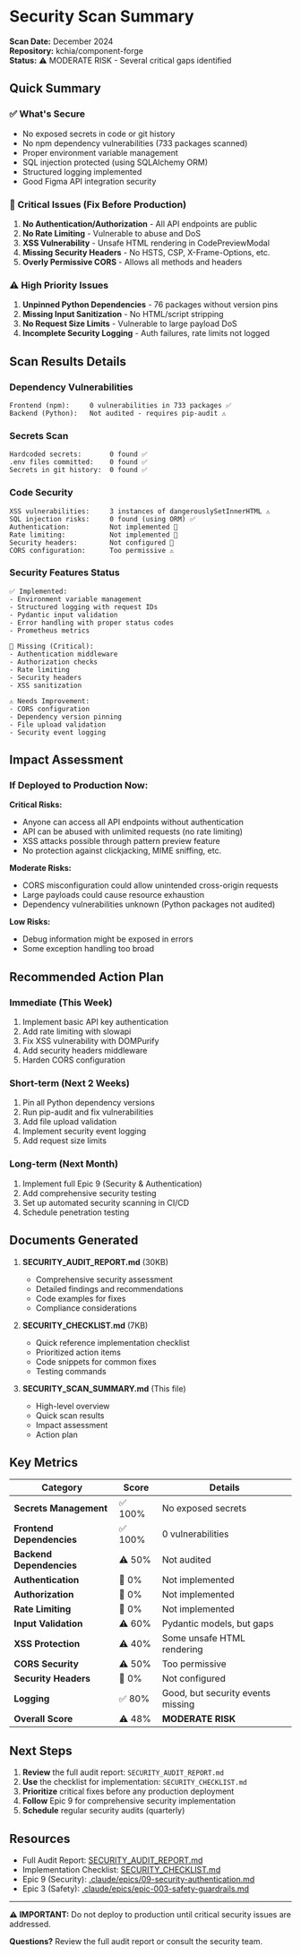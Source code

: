 # Security Scan Summary

**Scan Date:** December 2024  
**Repository:** kchia/component-forge  
**Status:** ⚠️ MODERATE RISK - Several critical gaps identified

## Quick Summary

### ✅ What's Secure
- No exposed secrets in code or git history
- No npm dependency vulnerabilities (733 packages scanned)
- Proper environment variable management
- SQL injection protected (using SQLAlchemy ORM)
- Structured logging implemented
- Good Figma API integration security

### 🚨 Critical Issues (Fix Before Production)
1. **No Authentication/Authorization** - All API endpoints are public
2. **No Rate Limiting** - Vulnerable to abuse and DoS
3. **XSS Vulnerability** - Unsafe HTML rendering in CodePreviewModal
4. **Missing Security Headers** - No HSTS, CSP, X-Frame-Options, etc.
5. **Overly Permissive CORS** - Allows all methods and headers

### ⚠️ High Priority Issues
1. **Unpinned Python Dependencies** - 76 packages without version pins
2. **Missing Input Sanitization** - No HTML/script stripping
3. **No Request Size Limits** - Vulnerable to large payload DoS
4. **Incomplete Security Logging** - Auth failures, rate limits not logged

## Scan Results Details

### Dependency Vulnerabilities
```
Frontend (npm):     0 vulnerabilities in 733 packages ✅
Backend (Python):   Not audited - requires pip-audit ⚠️
```

### Secrets Scan
```
Hardcoded secrets:       0 found ✅
.env files committed:    0 found ✅
Secrets in git history:  0 found ✅
```

### Code Security
```
XSS vulnerabilities:     3 instances of dangerouslySetInnerHTML ⚠️
SQL injection risks:     0 found (using ORM) ✅
Authentication:          Not implemented 🚨
Rate limiting:           Not implemented 🚨
Security headers:        Not configured 🚨
CORS configuration:      Too permissive ⚠️
```

### Security Features Status
```
✅ Implemented:
- Environment variable management
- Structured logging with request IDs
- Pydantic input validation
- Error handling with proper status codes
- Prometheus metrics

🚨 Missing (Critical):
- Authentication middleware
- Authorization checks
- Rate limiting
- Security headers
- XSS sanitization

⚠️ Needs Improvement:
- CORS configuration
- Dependency version pinning
- File upload validation
- Security event logging
```

## Impact Assessment

### If Deployed to Production Now:

**Critical Risks:**
- Anyone can access all API endpoints without authentication
- API can be abused with unlimited requests (no rate limiting)
- XSS attacks possible through pattern preview feature
- No protection against clickjacking, MIME sniffing, etc.

**Moderate Risks:**
- CORS misconfiguration could allow unintended cross-origin requests
- Large payloads could cause resource exhaustion
- Dependency vulnerabilities unknown (Python packages not audited)

**Low Risks:**
- Debug information might be exposed in errors
- Some exception handling too broad

## Recommended Action Plan

### Immediate (This Week)
1. Implement basic API key authentication
2. Add rate limiting with slowapi
3. Fix XSS vulnerability with DOMPurify
4. Add security headers middleware
5. Harden CORS configuration

### Short-term (Next 2 Weeks)
1. Pin all Python dependency versions
2. Run pip-audit and fix vulnerabilities
3. Add file upload validation
4. Implement security event logging
5. Add request size limits

### Long-term (Next Month)
1. Implement full Epic 9 (Security & Authentication)
2. Add comprehensive security testing
3. Set up automated security scanning in CI/CD
4. Schedule penetration testing

## Documents Generated

1. **SECURITY_AUDIT_REPORT.md** (30KB)
   - Comprehensive security assessment
   - Detailed findings and recommendations
   - Code examples for fixes
   - Compliance considerations

2. **SECURITY_CHECKLIST.md** (7KB)
   - Quick reference implementation checklist
   - Prioritized action items
   - Code snippets for common fixes
   - Testing commands

3. **SECURITY_SCAN_SUMMARY.md** (This file)
   - High-level overview
   - Quick scan results
   - Impact assessment
   - Action plan

## Key Metrics

| Category | Score | Details |
|----------|-------|---------|
| **Secrets Management** | ✅ 100% | No exposed secrets |
| **Frontend Dependencies** | ✅ 100% | 0 vulnerabilities |
| **Backend Dependencies** | ⚠️ 50% | Not audited |
| **Authentication** | 🚨 0% | Not implemented |
| **Authorization** | 🚨 0% | Not implemented |
| **Rate Limiting** | 🚨 0% | Not implemented |
| **Input Validation** | ⚠️ 60% | Pydantic models, but gaps |
| **XSS Protection** | ⚠️ 40% | Some unsafe HTML rendering |
| **CORS Security** | ⚠️ 50% | Too permissive |
| **Security Headers** | 🚨 0% | Not configured |
| **Logging** | ✅ 80% | Good, but security events missing |
| **Overall Score** | ⚠️ 48% | **MODERATE RISK** |

## Next Steps

1. **Review** the full audit report: `SECURITY_AUDIT_REPORT.md`
2. **Use** the checklist for implementation: `SECURITY_CHECKLIST.md`
3. **Prioritize** critical fixes before any production deployment
4. **Follow** Epic 9 for comprehensive security implementation
5. **Schedule** regular security audits (quarterly)

## Resources

- Full Audit Report: [SECURITY_AUDIT_REPORT.md](./SECURITY_AUDIT_REPORT.md)
- Implementation Checklist: [SECURITY_CHECKLIST.md](./SECURITY_CHECKLIST.md)
- Epic 9 (Security): [.claude/epics/09-security-authentication.md](.claude/epics/09-security-authentication.md)
- Epic 3 (Safety): [.claude/epics/epic-003-safety-guardrails.md](.claude/epics/epic-003-safety-guardrails.md)

---

**⚠️ IMPORTANT:** Do not deploy to production until critical security issues are addressed.

**Questions?** Review the full audit report or consult the security team.

